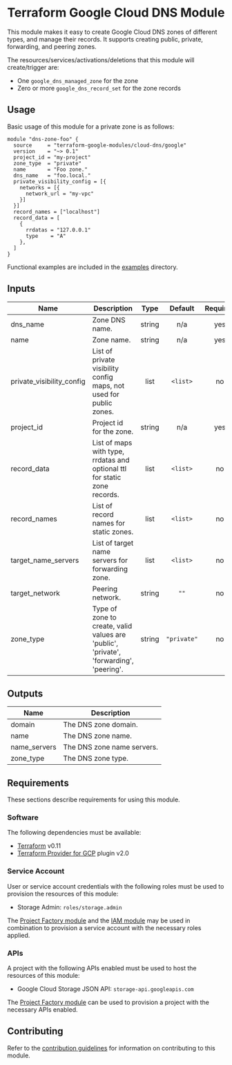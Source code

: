 # Terraform Google Cloud DNS Module

This module makes it easy to create Google Cloud DNS zones of different types, and manage their records. It supports creating public, private, forwarding, and peering zones.

The resources/services/activations/deletions that this module will create/trigger are:

- One `google_dns_managed_zone` for the zone
- Zero or more `google_dns_record_set` for the zone records

## Usage

Basic usage of this module for a private zone is as follows:

```hcl
module "dns-zone-foo" {
  source     = "terraform-google-modules/cloud-dns/google"
  version    = "~> 0.1"
  project_id = "my-project"
  zone_type  = "private"
  name       = "Foo zone."
  dns_name   = "foo.local."
  private_visibility_config = [{
    networks = [{
      network_url = "my-vpc"
    }]
  }]
  record_names = ["localhost"]
  record_data = [
    {
      rrdatas = "127.0.0.1"
      type    = "A"
    },
  ]
}
```

Functional examples are included in the [examples](./examples/) directory.

[^]: (autogen_docs_start)

## Inputs

| Name | Description | Type | Default | Required |
|------|-------------|:----:|:-----:|:-----:|
| dns\_name | Zone DNS name. | string | n/a | yes |
| name | Zone name. | string | n/a | yes |
| private\_visibility\_config | List of private visibility config maps, not used for public zones. | list | `<list>` | no |
| project\_id | Project id for the zone. | string | n/a | yes |
| record\_data | List of maps with type, rrdatas and optional ttl for static zone records. | list | `<list>` | no |
| record\_names | List of record names for static zones. | list | `<list>` | no |
| target\_name\_servers | List of target name servers for forwarding zone. | list | `<list>` | no |
| target\_network | Peering network. | string | `""` | no |
| zone\_type | Type of zone to create, valid values are 'public', 'private', 'forwarding', 'peering'. | string | `"private"` | no |

## Outputs

| Name | Description |
|------|-------------|
| domain | The DNS zone domain. |
| name | The DNS zone name. |
| name\_servers | The DNS zone name servers. |
| zone\_type | The DNS zone type. |

[^]: (autogen_docs_end)

## Requirements

These sections describe requirements for using this module.

### Software

The following dependencies must be available:

- [Terraform][terraform] v0.11
- [Terraform Provider for GCP][terraform-provider-gcp] plugin v2.0

### Service Account

User or service account credentials with the following roles must be used to provision the resources of this module:

- Storage Admin: `roles/storage.admin`

The [Project Factory module][project-factory-module] and the
[IAM module][iam-module] may be used in combination to provision a
service account with the necessary roles applied.

### APIs

A project with the following APIs enabled must be used to host the
resources of this module:

- Google Cloud Storage JSON API: `storage-api.googleapis.com`

The [Project Factory module][project-factory-module] can be used to
provision a project with the necessary APIs enabled.

## Contributing

Refer to the [contribution guidelines](./CONTRIBUTING.md) for
information on contributing to this module.

[iam-module]: https://registry.terraform.io/modules/terraform-google-modules/iam/google
[project-factory-module]: https://registry.terraform.io/modules/terraform-google-modules/project-factory/google
[terraform-provider-gcp]: https://www.terraform.io/docs/providers/google/index.html
[terraform]: https://www.terraform.io/downloads.html
